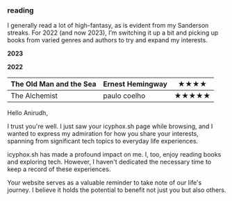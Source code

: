 ### reading

I generally read a lot of high-fantasy, as is evident from my Sanderson streaks. For 2022 (and now 2023), I’m switching it up a bit and picking up books from varied genres and authors to try and expand my interests.

**2023**


**2022**

|  The Old Man and the Sea   |   Ernest Hemingway   | ★★★★ |
| --- | --- | --- |
| The Alchemist    |   paulo coelho  |   ★★★★★  |


Hello Anirudh,

I trust you're well. I just saw your icyphox.sh page while browsing, and I wanted to express my admiration for how you share your interests, spanning from significant tech topics to everyday life experiences.

icyphox.sh has made a profound impact on me. I, too, enjoy reading books and exploring tech. However, I haven't dedicated the necessary time to keep a record of these experiences.

Your website serves as a valuable reminder to take note of our life's journey. I believe it holds the potential to benefit not just you but also others.

